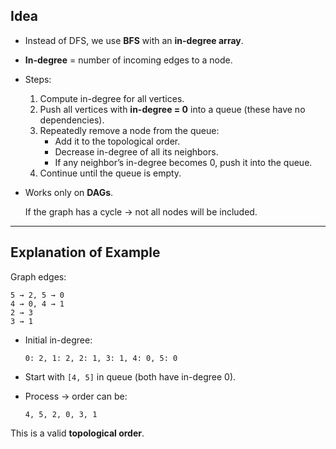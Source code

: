 ## **Idea**

- Instead of DFS, we use **BFS** with an **in-degree array**.
- **In-degree** = number of incoming edges to a node.
- Steps:
    1. Compute in-degree for all vertices.
    2. Push all vertices with **in-degree = 0** into a queue (these have no dependencies).
    3. Repeatedly remove a node from the queue:
        - Add it to the topological order.
        - Decrease in-degree of all its neighbors.
        - If any neighbor’s in-degree becomes 0, push it into the queue.
    4. Continue until the queue is empty.
- Works only on **DAGs**.
    
    If the graph has a cycle → not all nodes will be included.

---

## **Explanation of Example**

Graph edges:

```
5 → 2, 5 → 0
4 → 0, 4 → 1
2 → 3
3 → 1

```

- Initial in-degree:
    
    ```
    0: 2, 1: 2, 2: 1, 3: 1, 4: 0, 5: 0
    
    ```
    
- Start with `[4, 5]` in queue (both have in-degree 0).
- Process → order can be:
    
    ```
    4, 5, 2, 0, 3, 1
    
    ```
    

This is a valid **topological order**.